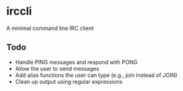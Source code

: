 # irccli
A minimal command line IRC client

## Todo
- Handle PING messages and respond with PONG
- Allow the user to send messages
 - Add alias functions the user can type (e.g., join instead of JOIN)
- Clean up output using regular expressions
